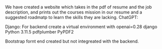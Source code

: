 We have created a website which takes in the pdf of resume and the job description, and prints out the courses mission in our resume and a suggested roadmatp 
to learn the skills they are lacking.
ChatGPT:

Django:
For backend create a virtual environment with 
openai=0.28
django 
Python 3.11.5
pdfplumber
PyPDF2

Bootstrap fornt end created but not integreated with the backend.
